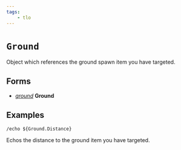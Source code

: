 ```yaml
---
tags:
    - tlo
---
```

# `Ground`

Object which references the ground spawn item you have targeted.

## Forms

* [_ground_](../data-types/datatype-ground.md) **Ground**

## Examples

`/echo ${Ground.Distance}`

Echos the distance to the ground item you have targeted.
